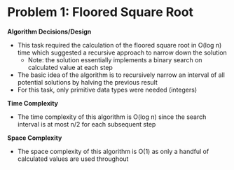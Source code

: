 # Problem 1: Floored Square Root
**Algorithm Decisions/Design**
* This task required the calculation of the floored square root in O(log n) time which suggested a recursive approach to narrow down the solution
  * Note: the solution essentially implements a binary search on calculated value at each step
* The basic idea of the algorithm is to recursively narrow an interval of all potential solutions by halving the previous result
* For this task, only primitive data types were needed (integers)

**Time Complexity**
* The time complexity of this algorithm is O(log n) since the search interval is at most n/2 for each subsequent step

**Space Complexity**
* The space complexity of this algorithm is O(1) as only a handful of calculated values are used throughout
